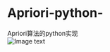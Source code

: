 # Apriori-python-
Apriori算法的python实现<br>
![Image text](https://github.com/jinxiang-unique/Image_folder/blob/master/apriori.PNG)
